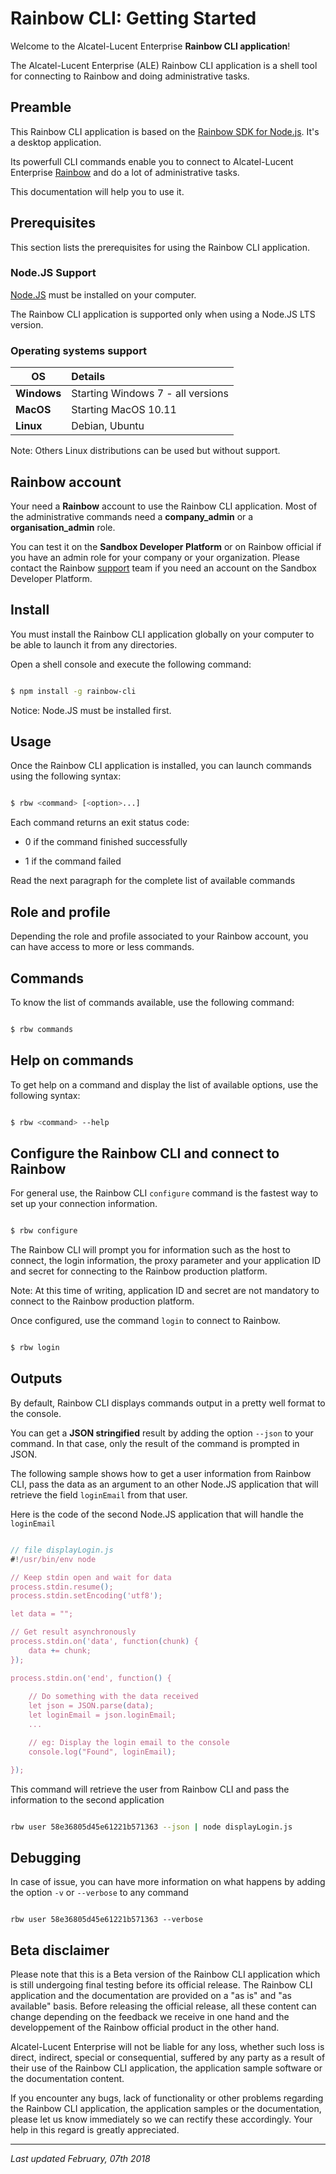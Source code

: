 # Rainbow CLI: Getting Started

Welcome to the Alcatel-Lucent Enterprise **Rainbow CLI application**!

The Alcatel-Lucent Enterprise (ALE) Rainbow CLI application is a shell tool for connecting to Rainbow and doing administrative tasks.


## Preamble

This Rainbow CLI application is based on the [Rainbow SDK for Node.js](https://www.npmjs.com/package/rainbow-node-sdk). It's a desktop application.

Its powerfull CLI commands enable you to connect to Alcatel-Lucent Enterprise [Rainbow](https://www.openrainbow.com) and do a lot of administrative tasks.

This documentation will help you to use it.


## Prerequisites

This section lists the prerequisites for using the Rainbow CLI application.


### Node.JS Support

[Node.JS](https://nodejs.org) must be installed on your computer.

The Rainbow CLI application is supported only when using a Node.JS LTS version. 


### Operating systems support

| OS | Details |
|----|:--------|
| **Windows** | Starting Windows 7 - all versions |
| **MacOS** | Starting MacOS 10.11 |
| **Linux** | Debian, Ubuntu |

Note: Others Linux distributions can be used but without support.


## Rainbow account

Your need a **Rainbow** account to use the Rainbow CLI application. Most of the administrative commands need a **company_admin** or a **organisation_admin** role.

You can test it on the **Sandbox Developer Platform** or on Rainbow official if you have an admin role for your company or your organization. Please contact the Rainbow [support](mailto:support@openrainbow.com) team if you need an account on the Sandbox Developer Platform.


## Install

You must install the Rainbow CLI application globally on your computer to be able to launch it from any directories.

Open a shell console and execute the following command:


```bash

$ npm install -g rainbow-cli

```

Notice: Node.JS must be installed first.


## Usage

Once the Rainbow CLI application is installed, you can launch commands using the following syntax:


```bash

$ rbw <command> [<option>...]

```

Each command returns an exit status code:

 - 0 if the command finished successfully

 - 1 if the command failed

 Read the next paragraph for the complete list of available commands


## Role and profile

Depending the role and profile associated to your Rainbow account, you can have access to more or less commands.


## Commands

To know the list of commands available, use the following command:


```bash

$ rbw commands

```


## Help on commands

To get help on a command and display the list of available options, use the following syntax:


```bash

$ rbw <command> --help

```

## Configure the Rainbow CLI and connect to Rainbow

For general use, the Rainbow CLI `configure` command is the fastest way to set up your connection information.


```bash

$ rbw configure

```

The Rainbow CLI will prompt you for information such as the host to connect,  the login information, the proxy parameter and your application ID and secret for connecting to the Rainbow production platform.

Note: At this time of writing, application ID and secret are not mandatory to connect to the Rainbow production platform. 

Once configured, use the command `login` to connect to Rainbow.

```bash

$ rbw login

```

## Outputs

By default, Rainbow CLI displays commands output in a pretty well format to the console.

You can get a **JSON stringified** result by adding the option `--json` to your command. In that case, only the result of the command is prompted in JSON.

The following sample shows how to get a user information from Rainbow CLI, pass the data as an argument to an other Node.JS application that will retrieve the field `loginEmail` from that user.

Here is the code of the second Node.JS application that will handle the `loginEmail`


```js

// file displayLogin.js
#!/usr/bin/env node

// Keep stdin open and wait for data
process.stdin.resume();
process.stdin.setEncoding('utf8');

let data = "";

// Get result asynchronously
process.stdin.on('data', function(chunk) {
    data += chunk;
});

process.stdin.on('end', function() {
    
    // Do something with the data received
    let json = JSON.parse(data);
    let loginEmail = json.loginEmail;
    ...

    // eg: Display the login email to the console
    console.log("Found", loginEmail);

});

```


This command will retrieve the user from Rainbow CLI and pass the information to the second application


```bash

rbw user 58e36805d45e61221b571363 --json | node displayLogin.js 

```

## Debugging

In case of issue, you can have more information on what happens by adding the option `-v` or `--verbose` to any command


```shell

rbw user 58e36805d45e61221b571363 --verbose

```

## Beta disclaimer

Please note that this is a Beta version of the Rainbow CLI application which is still undergoing final testing before its official release. The Rainbow CLI application and the documentation are provided on a "as is" and "as available" basis. Before releasing the official release, all these content can change depending on the feedback we receive in one hand and the developpement of the Rainbow official product in the other hand.

Alcatel-Lucent Enterprise will not be liable for any loss, whether such loss is direct, indirect, special or consequential, suffered by any party as a result of their use of the Rainbow CLI application, the application sample software or the documentation content.

If you encounter any bugs, lack of functionality or other problems regarding the Rainbow CLI application, the application samples or the documentation, please let us know immediately so we can rectify these accordingly. Your help in this regard is greatly appreciated. 

---

_Last updated February, 07th 2018_